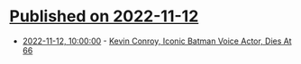 # [Published on 2022-11-12](index.md)

* [2022-11-12, 10:00:00](https://entertainment.slashdot.org/story/22/11/11/2241253/kevin-conroy-iconic-batman-voice-actor-dies-at-66?utm_source=rss1.0mainlinkanon&utm_medium=feed) - [Kevin Conroy, Iconic Batman Voice Actor, Dies At 66](https://entertainment.slashdot.org/story/22/11/11/2241253/kevin-conroy-iconic-batman-voice-actor-dies-at-66?utm_source=rss1.0mainlinkanon&utm_medium=feed)
